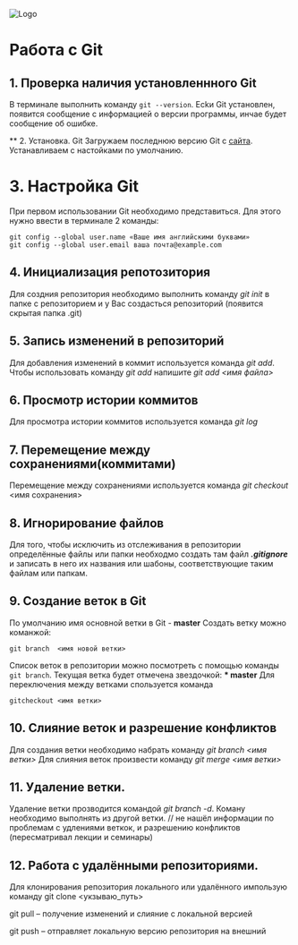 ![Logo](2color-lightbg@2x.png)
# Работа с Git

## 1. Проверка наличия установленнного Git 
В терминале выполнить команду `git --version`.
Есkи Git установлен, появится сообщение с информацией о версии программы, инчае будет сообщение об ошибке.

** 2. Установка. Git
Загружаем последнюю версию Git c [сайта](https://git-scm.com/downloads).
Устанавливаем с настойками по умолчанию. 

# 3. Настройка Git
При первом использовании Git необходимо представиться.
Для этого нужно ввести в терминале 2 команды:
```
git config --global user.name «Ваше имя английскими буквами»
git config --global user.email ваша почта@example.com
```

## 4. Инициализация репотозитория
Для создния репозитория необходимо выполнить команду *git init* в папке с репозиторием и у Вас создасться репозиторий (появится скрытая папка .git)
## 5. Запись изменений в репозиторий
Для добавления изменений в коммит используется команда *git add*. Чтобы использовать команду *git add* напишите *git add <имя файла>*
## 6. Просмотр истории коммитов
Для просмотра истории коммитов используется команда *git log*
## 7. Перемещение между сохранениями(коммитами)
Перемещение между сохранениями используется команда *git checkout* <имя сохранения>

## 8. Игнорирование файлов
Для того, чтобы исключить из отслеживания в репозитории определённые файлы или папки необходмо создать там файл ***.gitignore*** и записать в него их названия или шабоны, соответствующие таким файлам или папкам.

## 9. Создание веток в Git
По умолчанию имя основной ветки в Git - **master**
Создать ветку можно команжой:
```
git branch  <имя новой ветки>
```
Список веток в репозитории можно посмотреть с помощью команды `git branch`.
Текущая ветка будет отмечена звездочкой: **\* master**
Для переключения между ветками спользуется команда 
```
gitcheckout <имя ветки>
```
## 10. Слияние веток и разрешение конфликтов
Для создания ветки необходимо набрать команду *git branch <имя ветки>*
Для слияния веток произвести команду *git merge <имя ветки>*

## 11. Удаление ветки.
Удаление ветки прозводится командой *git branch -d*. Коману необходимо выполнять из другой ветки.
// не нашёл информации по проблемам с удлениями веткок, и разрешению конфликтов (пересматривал лекции и семинары)

## 12. Работа с удалёнными репозиториями.
Для клонирования репозитория локального или удалённого импользую команду git clone <укзываю_путь>

git pull – получение изменений и слияние с локальной версией

git push – отправляет локальную версию репозитория на внешний


